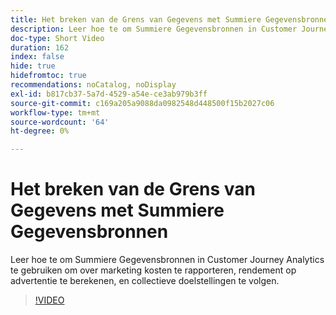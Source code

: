 ```yaml
---
title: Het breken van de Grens van Gegevens met Summiere Gegevensbronnen
description: Leer hoe te om Summiere Gegevensbronnen in Customer Journey Analytics te gebruiken om over marketing kosten te rapporteren, rendement op advertentie te berekenen, en collectieve doelstellingen te volgen.
doc-type: Short Video
duration: 162
index: false
hide: true
hidefromtoc: true
recommendations: noCatalog, noDisplay
exl-id: b817cb37-5a7d-4529-a54e-ce3ab979b3ff
source-git-commit: c169a205a9088da0982548d448500f15b2027c06
workflow-type: tm+mt
source-wordcount: '64'
ht-degree: 0%

---
```


# Het breken van de Grens van Gegevens met Summiere Gegevensbronnen

Leer hoe te om Summiere Gegevensbronnen in Customer Journey Analytics te gebruiken om over marketing kosten te rapporteren, rendement op advertentie te berekenen, en collectieve doelstellingen te volgen.

<!-- 72_S103_3442450_161_breaking-data-limits-with-summary-data-sources -->
>[!VIDEO](https://video.tv.adobe.com/v/3458347/?learn=on&enablevpops=true)
